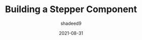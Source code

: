 ---
author: shadeed9
date: 2021-08-31
tags:
  - components
  - html
  - css
target_url: https://ishadeed.com/article/stepper-component-html-css/
title: Building a Stepper Component
---